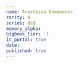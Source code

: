 ```yaml
---
name: Anastasia Komananov
rarity: 4
series: ds9
memory_alpha:
bigbook_tier: -1
in_portal: true
date:
published: true
---
```



